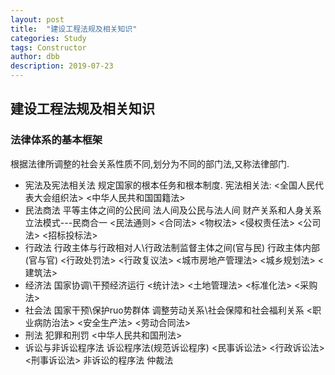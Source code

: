 ```yaml
---
layout: post
title:  "建设工程法规及相关知识"
categories: Study
tags: Constructor
author: dbb
description: 2019-07-23
---
```


## 建设工程法规及相关知识

### 法律体系的基本框架

根据法律所调整的社会关系性质不同,划分为不同的部门法,又称法律部门.

* 宪法及宪法相关法
规定国家的根本任务和根本制度.
宪法相关法:
<全国人民代表大会组织法>
<中华人民共和国国籍法>
* 民法商法
平等主体之间的公民间
法人间及公民与法人间
财产关系和人身关系
立法模式---民商合一
<民法通则>
<合同法>
<物权法>
<侵权责任法>
<公司法>
<招标投标法>
* 行政法
行政主体与行政相对人\行政法制监督主体之间(官与民)
行政主体内部(官与官)
<行政处罚法>
<行政复议法>
<城市房地产管理法>
<城乡规划法>
<建筑法>
* 经济法
国家协调\干预经济运行
<统计法>
<土地管理法>
<标准化法>
<采购法>
* 社会法
国家干预\保护ruo势群体
调整劳动关系\社会保障和社会福利关系
<职业病防治法>
<安全生产法>
<劳动合同法>
* 刑法
犯罪和刑罚
<中华人民共和国刑法>
* 诉讼与非诉讼程序法
诉讼程序法(规范诉讼程序)
<民事诉讼法>
<行政诉讼法>
<刑事诉讼法>
非诉讼的程序法
仲裁法
